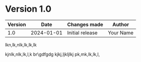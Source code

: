 # Version 1.0

| Version   | Date       | Changes made  | Author            |
|-----------|------------|---------------|--------------------|
| 1.0      | 2024-01-01 | Initial release | Your Name         |






lkn,lk,nlk,lk,lk,lk

kjnlk,nlk,lk,l,k br\gdfgdg
kjkj,ljkljlkj
pk,mk,lk,lk,l,
